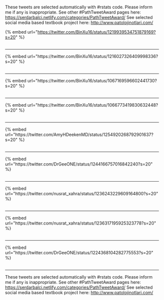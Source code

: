 

These tweets are selected automatically with #rstats code. Please inform me if any is inappropriate.
See other #PathTweetAward pages here: https://serdarbalci.netlify.com/categories/PathTweetAward/ 
See selected social media based textbook project here: http://www.patolojinotlari.com/

{% embed url="https://twitter.com/BinXu16/status/1219939534751879169?s=20" %}<br>
<br>
<hr>
{% embed url="https://twitter.com/BinXu16/status/1216027326409998336?s=20" %}<br>
<br>
<hr>
{% embed url="https://twitter.com/BinXu16/status/1067169596602441730?s=20" %}<br>
<br>
<hr>
{% embed url="https://twitter.com/BinXu16/status/1066773419830632448?s=20" %}<br>
<br>
<hr>
{% embed url="https://twitter.com/AmyHDeekenMD/status/1254920268792901637?s=20" %}<br>
<br>
<hr>
{% embed url="https://twitter.com/DrGeeONE/status/1244166757016842240?s=20" %}<br>
<br>
<hr>
{% embed url="https://twitter.com/nusrat_xahra/status/1236243229609164800?s=20" %}<br>
<br>
<hr>
{% embed url="https://twitter.com/nusrat_xahra/status/1236317195925323778?s=20" %}<br>
<br>
<hr>
{% embed url="https://twitter.com/DrGeeONE/status/1224368104282775553?s=20" %}<br>
<br>
<hr>


These tweets are selected automatically with #rstats code. Please inform me if any is inappropriate.
See other #PathTweetAward pages here: https://serdarbalci.netlify.com/categories/PathTweetAward/ 
See selected social media based textbook project here: http://www.patolojinotlari.com/
